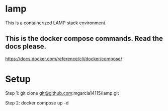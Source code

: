 # lamp
This is a containerized LAMP stack environment.  
## This is the docker compose commands. Read the docs please.
https://docs.docker.com/reference/cli/docker/compose/

# Setup 

Step 1:
git clone git@github.com:mgarcia14115/lamp.git

Step 2:
docker compose up -d

